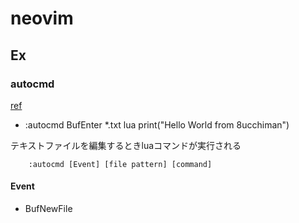 <!-- FileName: neovim
 Author: 8ucchiman
 CreatedDate: 2023-03-31 00:07:06 +0900
 LastModified: 2023-04-01 19:12:30 +0900
 Reference: 8ucchiman.jp
-->


# neovim

## Ex


### autocmd
[ref](https://vim-jp.org/vimdoc-ja/autocmd.html)
- :autocmd BufEnter *.txt lua print("Hello World from 8ucchiman")

テキストファイルを編集するときluaコマンドが実行される

```
    :autocmd [Event] [file pattern] [command]
```

#### Event

- BufNewFile
